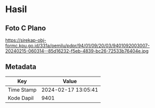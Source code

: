 # Hasil

## Foto C Plano

https://sirekap-obj-formc.kpu.go.id/331a/pemilu/pdpr/94/01/09/20/03/9401092003007-20240215-060314--85d16232-f5eb-4839-bc26-72533b76404e.jpg


## Metadata

| Key        | Value               |
| ---------- | ------------------- |
| Time Stamp | 2024-02-17 13:05:41 |
| Kode Dapil | 9401                |



